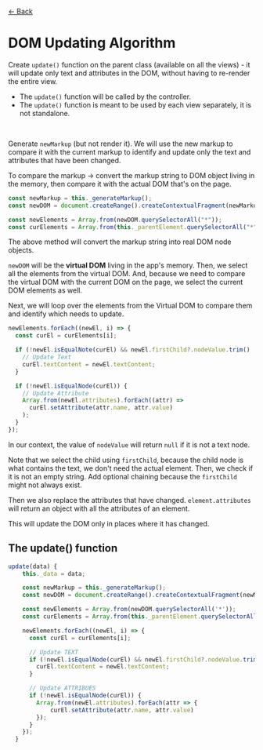 [&larr; Back](./README.md)

# DOM Updating Algorithm

Create `update()` function on the parent class (available on all the views) - it will update only text and attributes in the DOM, without having to re-render the entire view.

- The `update()` function will be called by the controller.
- The `update()` function is meant to be used by each view separately, it is not standalone.

<br>

Generate `newMarkup` (but not render it). We will use the new markup to compare it with the current markup to identify and update only the text and attributes that have been changed.

To compare the markup -> convert the markup string to DOM object living in the memory, then compare it with the actual DOM that's on the page.

```js
const newMarkup = this._generateMarkup();
const newDOM = document.createRange().createContextualFragment(newMarkup);

const newElements = Array.from(newDOM.querySelectorAll("*"));
const curElements = Array.from(this._parentElement.querySelectorAll("*"));
```

The above method will convert the markup string into real DOM node objects.

`newDOM` will be the **virtual DOM** living in the app's memory. Then, we select all the elements from the virtual DOM. And, because we need to compare the virtual DOM with the current DOM on the page, we select the current DOM elements as well.

Next, we will loop over the elements from the Virtual DOM to compare them and identify which needs to update.

```js
newElements.forEach((newEl, i) => {
  const curEl = curElements[i];

  if (!newEl.isEqualNote(curEl) && newEl.firstChild?.nodeValue.trim() !== "") {
    // Update Text
    curEl.textContent = newEl.textContent;
  }

  if (!newEl.isEqualNode(curEl)) {
    // Update Attribute
    Array.from(newEl.attributes).forEach((attr) =>
      curEl.setAttribute(attr.name, attr.value)
    );
  }
});
```

In our context, the value of `nodeValue` will return `null` if it is not a text node.

Note that we select the child using `firstChild`, because the child node is what contains the text, we don't need the actual element. Then, we check if it is not an empty string. Add optional chaining because the `firstChild` might not always exist.

Then we also replace the attributes that have changed. `element.attributes` will return an object with all the attributes of an element.

This will update the DOM only in places where it has changed.

## The update() function

```js
update(data) {
    this._data = data;

    const newMarkup = this._generateMarkup();
    const newDOM = document.createRange().createContextualFragment(newMarkup);

    const newElements = Array.from(newDOM.querySelectorAll('*'));
    const curElements = Array.from(this._parentElement.querySelectorAll('*'));

    newElements.forEach((newEl, i) => {
      const curEl = curElements[i];

      // Update TEXT
      if (!newEl.isEqualNode(curEl) && newEl.firstChild?.nodeValue.trim() !== '') {
        curEl.textContent = newEl.textContent;
      }

      // Update ATTRIBUES
      if (!newEl.isEqualNode(curEl)) {
        Array.from(newEl.attributes).forEach(attr => {
            curEl.setAttribute(attr.name, attr.value)
        });
      }
    });
  }
```

<br>
